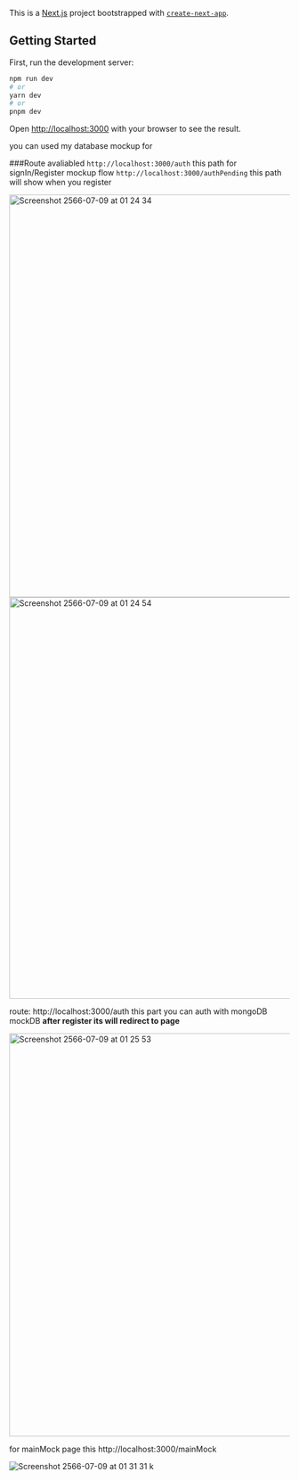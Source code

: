 This is a [Next.js](https://nextjs.org/) project bootstrapped with [`create-next-app`](https://github.com/vercel/next.js/tree/canary/packages/create-next-app).

## Getting Started

First, run the development server:

```bash
npm run dev
# or
yarn dev
# or
pnpm dev
```

Open [http://localhost:3000](http://localhost:3000) with your browser to see the result.

you can used my database mockup for

###Route avaliabled 
`http://localhost:3000/auth` 
this path for signIn/Register mockup flow
`http://localhost:3000/authPending`
this path will show when you register


<img width="723" alt="Screenshot 2566-07-09 at 01 24 34" src="https://github.com/kiraso/storelab-mock/assets/15243426/2fd2c12b-3982-46e8-9b0e-445807ac9809">
<img width="721" alt="Screenshot 2566-07-09 at 01 24 54" src="https://github.com/kiraso/storelab-mock/assets/15243426/7298be80-8560-4698-8b32-198432261fc2">


route: http://localhost:3000/auth
this part you can auth with mongoDB mockDB 
**after register its will redirect to page** 

<img width="724" alt="Screenshot 2566-07-09 at 01 25 53" src="https://github.com/kiraso/storelab-mock/assets/15243426/8a81c8b8-c6dc-4bbd-8372-e82664448a26">

for mainMock page this
http://localhost:3000/mainMock

![Screenshot 2566-07-09 at 01 31 31](https://github.com/kiraso/storelab-mock/assets/15243426/fb9678f4-dbdf-4572-b090-bbfb077674ef)
k
